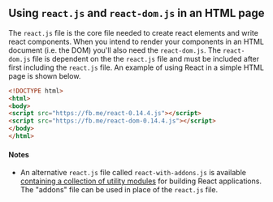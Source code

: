 ## Using `react.js` and `react-dom.js` in an HTML page

The `react.js` file is the core file needed to create react elements and write react components. When you intend to render your components in an HTML document (i.e. the DOM) you'll also need the `react-dom.js`. The `react-dom.js` file is dependent on the the `react.js` file and must be included after first including the `react.js` file. An example of using React in a simple HTML page is shown below.

```html
<!DOCTYPE html>
<html>
<body>
<script src="https://fb.me/react-0.14.4.js"></script>
<script src="https://fb.me/react-dom-0.14.4.js"></script>
</body>
</html>
```



#### Notes

* An alternative `react.js` file called `react-with-addons.js` is available [containing a collection of utility modules](https://facebook.github.io/react/docs/addons.html) for building React applications. The "addons" file can be used in place of the `react.js` file.